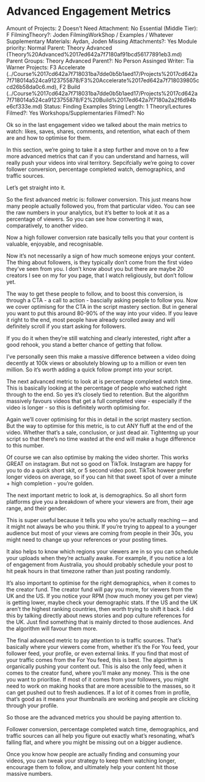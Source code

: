 # Advanced Engagement Metrics

Amount of Projects: 2
Doesn't Need Attachment: No
Essential (Middle Tier): F
FilmingTheory?: Joden
FilmingWorkShop / Examples / Whatever Supplementary Materials: Aydan, Joden
Missing Attachments?: Yes
Module priority: Normal
Parent: Theory Advanced (Theory%20Advanced%2017ed642a7f7180af91bcd56177891eb3.md)
Parent Groups: Theory Advanced
Parent?: No
Person Assinged Writer: Tia Warner
Projects: F3 Accelerate (../Course%2017cd642a7f718031ba7dde0b5b1aed17/Projects%2017cd642a7f718014a524ca9123755878/F3%20Accelerate%2017ed642a7f718039805ccd26b58da0c6.md), F2 Build (../Course%2017cd642a7f718031ba7dde0b5b1aed17/Projects%2017cd642a7f718014a524ca9123755878/F2%20Build%2017ed642a7f7180a2a2f6d94be6cf333e.md)
Status: Finding Examples
String Length: 1
Theory/Lectures Filmed?: Yes
Workshops/Supplementaries Filmed?: No

Ok so in the last engagement video we talked about the main metrics to watch: likes, saves, shares, comments, and retention, what each of them are and how to optimise for them. 

In this section, we’re going to take it a step further and move on to a few more advanced metrics that can if you can understand and harness, will really push your videos into viral territory. Sepcifcially we’re going to cover follower conversion, percentage completed watch, demographics, and traffic sources. 

Let’s get straight into it. 

So the first advanced metric is: follower conversion. This just means how many people actually followed you, from that particular video. You can see the raw numbers in your analytics, but it’s better to look at it as a percentage of viewers. So you can see how converting it was, comparatively, to another video. 

Now a high follower conversion rate basically tells you that your content is valuable, enjoyable, and recognisable. 

Now it’s not necessarily a sign of how much someone enjoys your content. The thing about followers, is they typically don’t come from the first video they’ve seen from you. I don’t know about you but there are maybe 20 creators I see on my for you page, that I watch religiously, but don’t follow yet. 

The way to get these people to follow, and to boost this conversion, is through a CTA - a call to action - bascially asking people to follow you. Now we cover optimisng for the CTA in the script mastery section. But in general you want to put this around 80-90% of the way into your video. If you leave it right to the end, most people have already scrolled away and will definitely scroll if you start asking for followers. 

If you do it when they’re still watching and clearly interested, right after a good rehook, you stand a better chance of getting that follow. 

I’ve personally seen this make a massive difference between a video doing decently at 100k views or absolutely blowing up to a million or even ten million. So it’s worth adding a quick follow prompt into your script.

The next advanced metric to look at is percentage completed watch time. This is basically looking at the percentage of people who watched right through to the end. So yes it’s closely tied to retention. But the algorithm massively favours videos that get a full completed view - especially if the video is longer - so this is definitely worth optimising for. 

Again we’ll cover optimising for this in detail in the script mastery section. But the way to optimise for this metric, is to cut ANY fluff at the end of the video. Whether that’s a sale, conclusion, or just dead air. Tightentng up your script so that there’s no time wasted at the end will make a huge difference to this number. 

Of course we can also optimise by making the video shorter. This works GREAT on instagram. But not so good on TikTok. Instagram are happy for you to do a quick short skit, or 5 second video post. TikTok howeer prefer longer videos on average, so if you can hit that sweet spot of over a minute + high completion - you’re golden. 

The next important metric to look at, is demographics. So all short form platforms give you a breakdown of where your viewers are from, their age range, and their gender.

This is super useful because it tells you who you’re actually reaching — and it might not always be who you think. If you’re trying to appeal to a younger audience but most of your views are coming from people in their 30s, you might need to change up your references or your posting times. 

It also helps to know which regions your viewers are in so you can schedule your uploads when they’re actually awake. For example, if you notice a lot of engagement from Australia, you should probably schedule your post to hit peak hours in that timezone rather than just posting randomly.

It’s also important to optimise for the right demographics, when it comes to the creator fund. The creator fund will pay you more, for viewers from the UK and the US. If you notice your RPM (how much money you get per view) is getting lower, maybe check your demographic stats. If the US and the UK aren’t the highest ranking countries, then worth trying to shift it back. I did this by talking directly about news stories and pop culture references for the UK. Just find something that is mainly dircted to those audiences. And the algorithm will favour them more. 

The final advanced metric to pay attention to is traffic sources. That’s basically where your viewers come from, whether it’s the For You feed, your follower feed, your profile, or even external links. If you find that most of your traffic comes from the For You feed, this is best. The algoirthm is organically pushing your content out. This is also the only feed, when it comes to the creator fund, where you’ll make any money. This is the one you want to prioritise. If most of it comes from your followers, you might need to work on making hooks that are more acessible to the masses, so it can get pushed out to fresh audiences. If a lot of it comes from in profile, that’s good as it means your thumbnails are working and people are clicking through your profile. 

So those are the advanced metrics you should be paying attention to. 

Follower conversion, percentage completed watch time, demographics, and traffic sources can all help you figure out exactly what’s resonating, what’s falling flat, and where you might be missing out on a bigger audience. 

Once you know how people are actually finding and consuming your videos, you can tweak your strategy to keep them watching longer, encourage them to follow, and ultimately help your content hit those massive numbers.